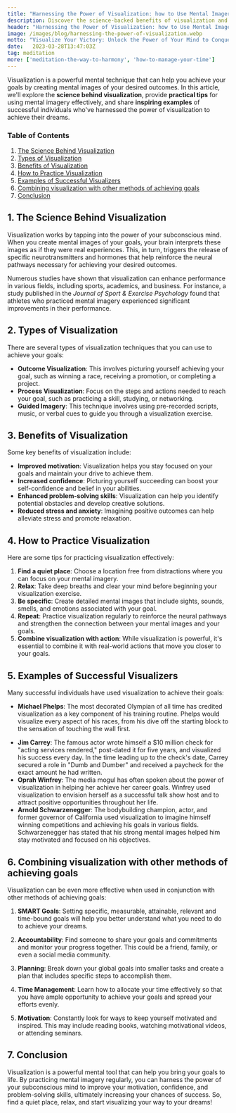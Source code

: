 ```yaml
---
title: "Harnessing the Power of Visualization: how to Use Mental Imagery to Achieve Your Goals"
description: Discover the science-backed benefits of visualization and learn practical techniques to harness the power of your mind for goal achievement. Get inspired by successful individuals who've used mental imagery to conquer their dreams.
header: "Harnessing the Power of Visualization: how to Use Mental Imagery to Achieve Your Goals"
image: /images/blog/harnessing-the-power-of-visualization.webp
motto: "Visualize Your Victory: Unlock the Power of Your Mind to Conquer Your Goals"
date:	2023-03-28T13:47:03Z
tag: meditation
more: ['meditation-the-way-to-harmony', 'how-to-manage-your-time']
---
```

Visualization is a powerful mental technique that can help you achieve your goals by creating mental images of your desired outcomes. In this article, we'll explore the **science behind visualization**, provide **practical tips** for using mental imagery effectively, and share **inspiring examples** of successful individuals who've harnessed the power of visualization to achieve their dreams.

### Table of Contents

1. [The Science Behind Visualization](#science)
2. [Types of Visualization](#types)
3. [Benefits of Visualization](#benefits)
4. [How to Practice Visualization](#practice)
5. [Examples of Successful Visualizers](#examples)
6. [Combining visualization with other methods of achieving goals](#combining)
7. [Conclusion](#conclusion)

<a name="science"></a>

## 1. The Science Behind Visualization

Visualization works by tapping into the power of your subconscious mind. When you create mental images of your goals, your brain interprets these images as if they were real experiences. This, in turn, triggers the release of specific neurotransmitters and hormones that help reinforce the neural pathways necessary for achieving your desired outcomes.

Numerous studies have shown that visualization can enhance performance in various fields, including sports, academics, and business. For instance, a study published in the _Journal of Sport & Exercise Psychology_ found that athletes who practiced mental imagery experienced significant improvements in their performance.

<a name="types"></a>

## 2. Types of Visualization

There are several types of visualization techniques that you can use to achieve your goals:

- **Outcome Visualization**: This involves picturing yourself achieving your goal, such as winning a race, receiving a promotion, or completing a project.
- **Process Visualization**: Focus on the steps and actions needed to reach your goal, such as practicing a skill, studying, or networking.
- **Guided Imagery**: This technique involves using pre-recorded scripts, music, or verbal cues to guide you through a visualization exercise.

<a name="benefits"></a>

## 3. Benefits of Visualization

Some key benefits of visualization include:

- **Improved motivation**: Visualization helps you stay focused on your goals and maintain your drive to achieve them.
- **Increased confidence**: Picturing yourself succeeding can boost your self-confidence and belief in your abilities.
- **Enhanced problem-solving skills**: Visualization can help you identify potential obstacles and develop creative solutions.
- **Reduced stress and anxiety**: Imagining positive outcomes can help alleviate stress and promote relaxation.

<a name="practice"></a>

## 4. How to Practice Visualization

Here are some tips for practicing visualization effectively:

1. **Find a quiet place**: Choose a location free from distractions where you can focus on your mental imagery.
2. **Relax**: Take deep breaths and clear your mind before beginning your visualization exercise.
3. **Be specific**: Create detailed mental images that include sights, sounds, smells, and emotions associated with your goal.
4. **Repeat**: Practice visualization regularly to reinforce the neural pathways and strengthen the connection between your mental images and your goals.
5. **Combine visualization with action**: While visualization is powerful, it's essential to combine it with real-world actions that move you closer to your goals.

<a name="examples"></a>

## 5. Examples of Successful Visualizers

Many successful individuals have used visualization to achieve their goals:

- **Michael Phelps**: The most decorated Olympian of all time has credited visualization as a key component of his training routine. Phelps would visualize every aspect of his races, from his dive off the starting block to the sensation of touching the wall first.

*   **Jim Carrey**: The famous actor wrote himself a $10 million check for "acting services rendered," post-dated it for five years, and visualized his success every day. In the time leading up to the check's date, Carrey secured a role in "Dumb and Dumber" and received a paycheck for the exact amount he had written.
*   **Oprah Winfrey**: The media mogul has often spoken about the power of visualization in helping her achieve her career goals. Winfrey used visualization to envision herself as a successful talk show host and to attract positive opportunities throughout her life.
*   **Arnold Schwarzenegger**: The bodybuilding champion, actor, and former governor of California used visualization to imagine himself winning competitions and achieving his goals in various fields. Schwarzenegger has stated that his strong mental images helped him stay motivated and focused on his objectives.

<a name="combining"></a>

## 6. Combining visualization with other methods of achieving goals

Visualization can be even more effective when used in conjunction with other methods of achieving goals:

1.  **SMART Goals**: Setting specific, measurable, attainable, relevant and time-bound goals will help you better understand what you need to do to achieve your dreams.

2.  **Accountability**: Find someone to share your goals and commitments and monitor your progress together. This could be a friend, family, or even a social media community.

3.  **Planning**: Break down your global goals into smaller tasks and create a plan that includes specific steps to accomplish them.

4.  **Time Management**: Learn how to allocate your time effectively so that you have ample opportunity to achieve your goals and spread your efforts evenly.

5.  **Motivation**: Constantly look for ways to keep yourself motivated and inspired. This may include reading books, watching motivational videos, or attending seminars.

<a name="conclusion"></a>

## 7. Conclusion

Visualization is a powerful mental tool that can help you bring your goals to life. By practicing mental imagery regularly, you can harness the power of your subconscious mind to improve your motivation, confidence, and problem-solving skills, ultimately increasing your chances of success. So, find a quiet place, relax, and start visualizing your way to your dreams!
